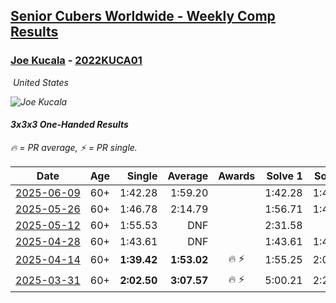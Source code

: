 <style>table {white-space: nowrap;}</style>
<link rel="stylesheet" type="text/css" href="/scw-comp/css/flags.css" />

## [Senior Cubers Worldwide - Weekly Comp Results](/scw-comp/results/)
### [Joe Kucala](README.md) - [2022KUCA01](https://www.worldcubeassociation.org/persons/2022KUCA01?event=333oh)

<i class="flag flag-US" />&nbsp;United States

![Joe Kucala](1682123036.jpg)

#### 3x3x3 One-Handed Results

<span style="white-space: nowrap;">🔥 = PR average</span>, <span style="white-space: nowrap;">⚡ = PR single</span>.

| Date | Age | Single | Average | Awards | Solve 1 | Solve 2 | Solve 3 | Solve 4 | Solve 5 | Video |
| :--: | :--: | --: | --: | :--: | --: | --: | --: | --: | --: | :-- |
| [2025-06-09](../../results/2025-06-09/333oh.md) | 60+ | 1:42.28 | 1:59.20 |  | 1:42.28 | 1:49.63 | 2:25.70 | DNS | DNS | [Desktop](https://www.facebook.com/events/947256517415436/permalink/951309403676814) / [Mobile](https://m.facebook.com/events/947256517415436?view=permalink&id=951309403676814) |
| [2025-05-26](../../results/2025-05-26/333oh.md) | 60+ | 1:46.78 | 2:14.79 |  | 1:56.71 | 1:46.78 | 3:00.87 | DNS | DNS | [Desktop](https://www.facebook.com/events/2135590763616965/permalink/2144982446011130) / [Mobile](https://m.facebook.com/events/2135590763616965?view=permalink&id=2144982446011130) |
| [2025-05-12](../../results/2025-05-12/333oh.md) | 60+ | 1:55.53 | DNF |  | 2:31.58 | DNF | 1:55.53 | DNS | DNS | [Desktop](https://www.facebook.com/events/1716950522530027/permalink/1723959008495845) / [Mobile](https://m.facebook.com/events/1716950522530027?view=permalink&id=1723959008495845) |
| [2025-04-28](../../results/2025-04-28/333oh.md) | 60+ | 1:43.61 | DNF |  | 1:43.61 | 1:43.81 | DNF | DNS | DNS | [Desktop](https://www.facebook.com/events/1398919087967450/permalink/1407241790468513) / [Mobile](https://m.facebook.com/events/1398919087967450?view=permalink&id=1407241790468513) |
| [2025-04-14](../../results/2025-04-14/333oh.md) | 60+ | **1:39.42** | **1:53.02** | 🔥 ⚡ | 1:55.25 | 2:04.39 | **1:39.42** | DNS | DNS | [Desktop](https://www.facebook.com/events/686757560572325/permalink/696083179639763) / [Mobile](https://m.facebook.com/events/686757560572325?view=permalink&id=696083179639763) |
| [2025-03-31](../../results/2025-03-31/333oh.md) | 60+ | **2:02.50** | **3:07.57** | 🔥 ⚡ | 5:00.21 | 2:20.01 | **2:02.50** | DNS | DNS | [Desktop](https://www.facebook.com/events/952001183807395/permalink/959962269677953) / [Mobile](https://m.facebook.com/events/952001183807395?view=permalink&id=959962269677953) |


<!-- Global site tag (gtag.js) - Google Analytics -->
<script async src="https://www.googletagmanager.com/gtag/js?id=UA-86348435-3"></script>
<script>window.dataLayer = window.dataLayer || []; function gtag() {dataLayer.push(arguments);} gtag('js', new Date()); gtag('config', 'UA-86348435-3');</script>
